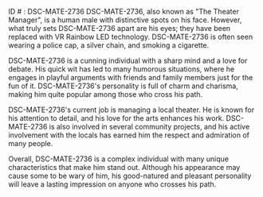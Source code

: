 ID # : DSC-MATE-2736
DSC-MATE-2736, also known as "The Theater Manager", is a human male with distinctive spots on his face. However, what truly sets DSC-MATE-2736 apart are his eyes; they have been replaced with VR Rainbow LED technology. DSC-MATE-2736 is often seen wearing a police cap, a silver chain, and smoking a cigarette.

DSC-MATE-2736 is a cunning individual with a sharp mind and a love for debate. His quick wit has led to many humorous situations, where he engages in playful arguments with friends and family members just for the fun of it. DSC-MATE-2736's personality is full of charm and charisma, making him quite popular among those who cross his path.

DSC-MATE-2736's current job is managing a local theater. He is known for his attention to detail, and his love for the arts enhances his work. DSC-MATE-2736 is also involved in several community projects, and his active involvement with the locals has earned him the respect and admiration of many people.

Overall, DSC-MATE-2736 is a complex individual with many unique characteristics that make him stand out. Although his appearance may cause some to be wary of him, his good-natured and pleasant personality will leave a lasting impression on anyone who crosses his path.